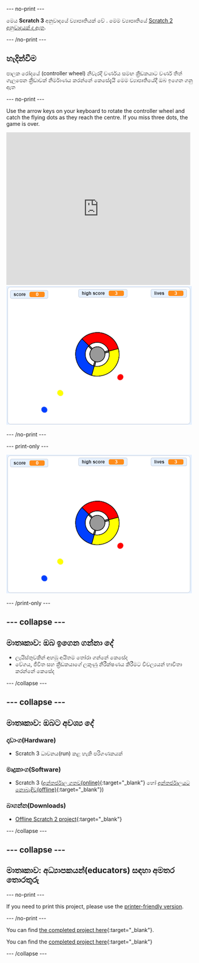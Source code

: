\--- no-print \---

මෙය **Scratch 3** අනුවාදයේ ව්‍යාපෘතියක් වේ . මෙම ව්‍යාපෘතියේ [Scratch 2 අනුවාදයක් ද ඇත](https://projects.raspberrypi.org/en/projects/catch-the-dots-scratch2).

\--- /no-print \---

## හැදින්වීම

පාලක රෝදයේ (controller wheel) නිවැරදි වර්ණය සමඟ ක්‍රීඩකයාට වර්ණ තිත් ගැලපෙන ක්‍රීඩාවක් නිර්මාණය කරන්නේ කෙසේදැයි මෙම ව්‍යාපෘතියේදී ඔබ ඉගෙන ගනු ඇත

\--- no-print \---

Use the arrow keys on your keyboard to rotate the controller wheel and catch the flying dots as they reach the centre. If you miss three dots, the game is over.

<div class="scratch-preview">
  <iframe allowtransparency="true" width="485" height="402" src="https://scratch.mit.edu/projects/embed/252923761/?autostart=false" frameborder="0" scrolling="no"></iframe>
  <img src="images/dots-final.png">
</div>

\--- /no-print \---

\--- print-only \---

![Dots screenshot](images/dots-final.png)

\--- /print-only \---

## \--- collapse \---

## මාතෘකාව: ඔබ ඉගෙන ගන්නා දේ

+ ලැයිස්තුවකින් අහඹු අයිතම තෝරා ගන්නේ කෙසේද
+ වේගය, ජීවිත සහ ක්‍රීඩකයාගේ ලකුණු නිරීක්ෂණය කිරීමට විචල්‍යයන් භාවිතා කරන්නේ කෙසේද

\--- /collapse \---

## \--- collapse \---

## මාතෘකාව: ඔබට අවශ්‍ය දේ

### දෘඩාංග(Hardware)

+ Scratch 3 ධාවනය(run) කළ හැකි පරිගණකයක්

### මෘදුකාංග(Software)

+ Scratch 3 ([අන්තර්ජාල ගතව(online)](http://rpf.io/scratchon){:target="_blank"} හෝ [අන්තර්ජාලයට නොබැඳිව(offline)](http://rpf.io/scratchoff){:target="_blank"})

### බාගන්න(Downloads)

+ [Offline Scratch 2 project](http://rpf.io/p/en/catch-the-dots-go){:target="_blank"}

\--- /collapse \---

## \--- collapse \---

## මාතෘකාව: අධ්‍යාපකයන්(educators) සඳහා අමතර තොරතුරු

\--- no-print \---

If you need to print this project, please use the [printer-friendly version](https://projects.raspberrypi.org/en/projects/catch-the-dots/print).

\--- /no-print \---

You can find [the completed project here](http://rpf.io/p/en/catch-the-dots-get){:target="_blank"}.

You can find the [completed project here](https://scratch.mit.edu/projects/252923761/#editor){:target="_blank"}

\--- /collapse \---